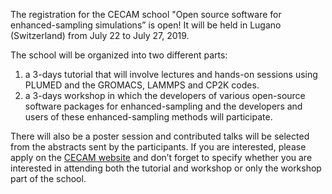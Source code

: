 The registration for the CECAM school "Open source software for enhanced-sampling simulations” is open!
It will be held in Lugano (Switzerland) from July 22 to July 27, 2019.

The school will be organized into two different parts:
1) a 3-days tutorial that will involve lectures and hands-on sessions using PLUMED and the GROMACS, LAMMPS and CP2K codes. 
2) a 3-days workshop in which the developers of various open-source software packages for enhanced-sampling and the developers and users of these enhanced-sampling methods will participate.

There will also be a poster session and contributed talks will be selected from the abstracts sent by the participants.
If you are interested, please apply on the [CECAM website](https://www.cecam.org/workshop1749/) and don’t forget to specify whether you are interested in attending both the tutorial and workshop or only the workshop part of the school.
